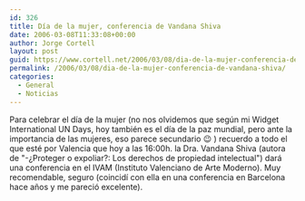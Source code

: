 ```yaml
---
id: 326
title: Dí­a de la mujer, conferencia de Vandana Shiva
date: 2006-03-08T11:33:08+00:00
author: Jorge Cortell
layout: post
guid: https://www.cortell.net/2006/03/08/dia-de-la-mujer-conferencia-de-vandana-shiva/
permalink: /2006/03/08/dia-de-la-mujer-conferencia-de-vandana-shiva/
categories:
  - General
  - Noticias
---
```

Para celebrar el dí­a de la mujer (no nos olvidemos que según mi Widget International UN Days, hoy también es el dí­a de la paz mundial, pero ante la importancia de las mujeres, eso parece secundario 😉 ) recuerdo a todo el que esté por Valencia que hoy a las 16:00h. la Dra. Vandana Shiva (autora de "-¿Proteger o expoliar?: Los derechos de propiedad intelectual") dará una conferencia en el IVAM (Instituto Valenciano de Arte Moderno). Muy recomendable, seguro (coincidí­ con ella en una conferencia en Barcelona hace años y me pareció excelente).